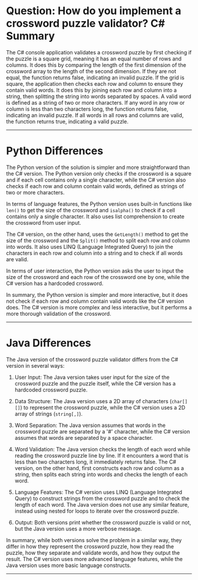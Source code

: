# Question: How do you implement a crossword puzzle validator? C# Summary

The C# console application validates a crossword puzzle by first checking if the puzzle is a square grid, meaning it has an equal number of rows and columns. It does this by comparing the length of the first dimension of the crossword array to the length of the second dimension. If they are not equal, the function returns false, indicating an invalid puzzle. If the grid is square, the application then checks each row and column to ensure they contain valid words. It does this by joining each row and column into a string, then splitting the string into words separated by spaces. A valid word is defined as a string of two or more characters. If any word in any row or column is less than two characters long, the function returns false, indicating an invalid puzzle. If all words in all rows and columns are valid, the function returns true, indicating a valid puzzle.

---

# Python Differences

The Python version of the solution is simpler and more straightforward than the C# version. The Python version only checks if the crossword is a square and if each cell contains only a single character, while the C# version also checks if each row and column contain valid words, defined as strings of two or more characters.

In terms of language features, the Python version uses built-in functions like `len()` to get the size of the crossword and `isalpha()` to check if a cell contains only a single character. It also uses list comprehension to create the crossword from user input.

The C# version, on the other hand, uses the `GetLength()` method to get the size of the crossword and the `Split()` method to split each row and column into words. It also uses LINQ (Language Integrated Query) to join the characters in each row and column into a string and to check if all words are valid.

In terms of user interaction, the Python version asks the user to input the size of the crossword and each row of the crossword one by one, while the C# version has a hardcoded crossword.

In summary, the Python version is simpler and more interactive, but it does not check if each row and column contain valid words like the C# version does. The C# version is more complex and less interactive, but it performs a more thorough validation of the crossword.

---

# Java Differences

The Java version of the crossword puzzle validator differs from the C# version in several ways:

1. User Input: The Java version takes user input for the size of the crossword puzzle and the puzzle itself, while the C# version has a hardcoded crossword puzzle.

2. Data Structure: The Java version uses a 2D array of characters (`char[][]`) to represent the crossword puzzle, while the C# version uses a 2D array of strings (`string[,]`).

3. Word Separation: The Java version assumes that words in the crossword puzzle are separated by a '#' character, while the C# version assumes that words are separated by a space character.

4. Word Validation: The Java version checks the length of each word while reading the crossword puzzle line by line. If it encounters a word that is less than two characters long, it immediately returns false. The C# version, on the other hand, first constructs each row and column as a string, then splits each string into words and checks the length of each word.

5. Language Features: The C# version uses LINQ (Language Integrated Query) to construct strings from the crossword puzzle and to check the length of each word. The Java version does not use any similar feature, instead using nested for loops to iterate over the crossword puzzle.

6. Output: Both versions print whether the crossword puzzle is valid or not, but the Java version uses a more verbose message.

In summary, while both versions solve the problem in a similar way, they differ in how they represent the crossword puzzle, how they read the puzzle, how they separate and validate words, and how they output the result. The C# version uses more advanced language features, while the Java version uses more basic language constructs.

---
